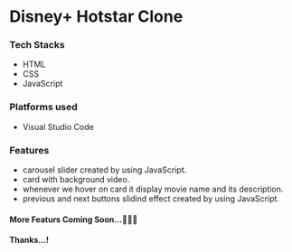 # Disney+ Hotstar Clone

### Tech Stacks
* HTML
* CSS
* JavaScript

### Platforms used
* Visual Studio Code

### Features
* carousel slider created by using JavaScript.
* card with background video.
* whenever we hover on card it display movie name and its description.
* previous and next buttons slidind effect created by using JavaScript.


#### More Featurs Coming Soon...🙂🙂🙂

#### Thanks...!